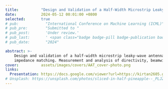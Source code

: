 ```yaml
---
title:          "Design and Validation of a Half-Width Microstrip Leaky-Wave Antenna"
date:           2024-05-12 00:01:00 +0800
selected:       true
# pub:            "International Conference on Machine Learning (ICML)"
# pub_pre:        "Submitted to "
# pub_post:       'Under review.'
# pub_last:       ' <span class="badge badge-pill badge-publication badge-success">Spotlight</span>'
# pub_date:       "2024"

abstract: >-
    Design and validation of a half-width microstrip leaky-wave antenna at 5 GHz, assessing radiation performance and 
    impedance matching. Measurement and analysis of directivity, beamwidth, and bandwidth characteristics.  
cover:          assets/images/covers/AAT_cover-photo.png
links:
  Presentation: https://docs.google.com/viewer?url=https://kirtan2605.github.io/assets/reports/AAT_presentation.pdf
# Unsplash: https://unsplash.com/photos/sliced-in-half-pineapple--_PLJZmHZzk
---
```

